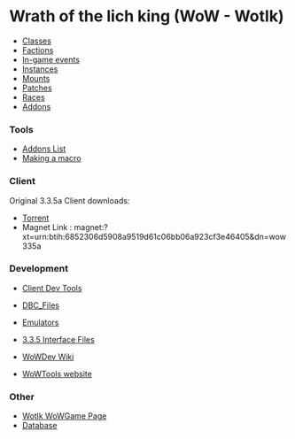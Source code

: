 # Wrath of the lich king (WoW - Wotlk)

*   [Classes](wotlk-classes.md)
*   [Factions](wotlk-factions.md)
*   [In-game events](wotlk-in-game-events.md)
*   [Instances](wotlk-instances.md)
*   [Mounts](wotlk-mounts.md)
*   [Patches](wotlk-patches.md)
*   [Races](wotlk-races.md)
*   [Addons](wotlk-addons.md)

### Tools

*   [Addons List](wotlk-addons-list.md)
*   [Making a macro](making-a-macro.md)

### Client

Original 3.3.5a Client downloads: 
* [Torrent](https://github.com/wowgaming/client-data/releases/download/v0/clean-game-client.torrent)
* Magnet Link : magnet:?xt=urn:btih:6852306d5908a9519d61c06bb06a923cf3e46405&dn=wow335a 

### Development

*   [Client Dev Tools](client-dev-tools.md)
*   [DBC_Files](wotlk-dbc-files.md)
*   [Emulators](emulators-list#wotlk.md)
*   [3.3.5 Interface Files](https://github.com/wowgaming/3.3.5-interface-files)

*   [WoWDev Wiki](https://wowdev.wiki)
*   [WoWTools website](https://wow.tools/)

### Other

*   [Wotlk WoWGame Page](https://wowgaming.github.io/)
*   [Database](https://wowgaming.altervista.org/aowow/)
